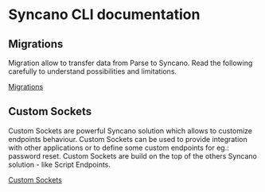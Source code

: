 # Syncano CLI documentation

## Migrations

Migration allow to transfer data from Parse to Syncano. Read the following carefully to understand possibilities and 
limitations.

[Migrations](migrations/docs.md)

## Custom Sockets

Custom Sockets are powerful Syncano solution which allows to customize endpoints behaviour. Custom Sockets can be used
to provide integration with other applications or to define some custom endpoints for eg.: password reset. Custom
Sockets are build on the top of the others Syncano solution - like Script Endpoints. 

[Custom Sockets](custom_sockets/docs.md)

